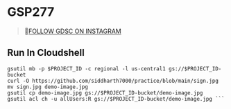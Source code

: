 # GSP277
> 💞[FOLLOW GDSC ON INSTAGRAM](https://instagram.com/gdsc.dypsn?igshid=MWZjMTM2ODFkZg==)
## Run In Cloudshell

``` export PROJECT_ID=$(gcloud config get-value project)
gsutil mb -p $PROJECT_ID -c regional -l us-central1 gs://$PROJECT_ID-bucket
curl -O https://github.com/siddharth7000/practice/blob/main/sign.jpg
mv sign.jpg demo-image.jpg
gsutil cp demo-image.jpg gs://$PROJECT_ID-bucket/demo-image.jpg
gsutil acl ch -u allUsers:R gs://$PROJECT_ID-bucket/demo-image.jpg ```
